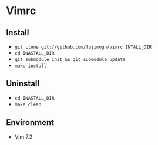 Vimrc
===================

Install
-------
* `git clone git://github.com/fujimogn/vimrc INTALL_DIR`
* `cd INASTALL_DIR`
* `git submodule init && git submodule update`
* `make install`

Uninstall
-------
* `cd INASTALL_DIR`
* `make clean`


Environment
-------
* Vim 7.3
